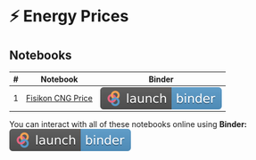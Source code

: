 # ⚡ Energy Prices

## Notebooks

\# | Notebook | Binder
--- | --- | ---
1 | <a href="https://github.com/efstathios-chatzikyriakidis/energy-prices/blob/main/FisikonCNGPrice.ipynb">Fisikon CNG Price</a> | <a href="https://mybinder.org/v2/gh/efstathios-chatzikyriakidis/energy-prices/main?filepath=FisikonCNGPrice.ipynb"><img align="top" src="icons/binder.svg"></a>

You can interact with all of these notebooks online using **Binder:** <a href="https://mybinder.org/v2/gh/efstathios-chatzikyriakidis/energy-prices/main"><img src="icons/binder.svg" align="top"></a>
